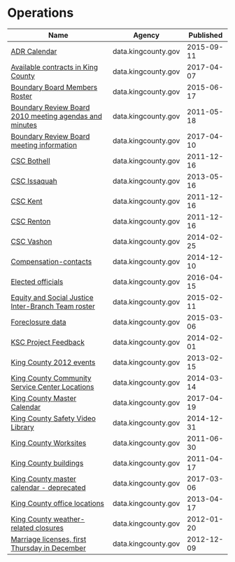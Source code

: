 # Operations

Name | Agency | Published
---- | ---- | ---------
[ADR Calendar](../socrata/u5eb-c9aj.md) | data.kingcounty.gov | 2015-09-11
[Available contracts in King County](../socrata/b9jt-enjt.md) | data.kingcounty.gov | 2017-04-07
[Boundary Board Members Roster](../socrata/zcqb-7eha.md) | data.kingcounty.gov | 2015-06-17
[Boundary Review Board 2010 meeting agendas and minutes](../socrata/jfju-vdcj.md) | data.kingcounty.gov | 2011-05-18
[Boundary Review Board meeting information](../socrata/n3km-dyia.md) | data.kingcounty.gov | 2017-04-10
[CSC Bothell](../socrata/25cn-b9b9.md) | data.kingcounty.gov | 2011-12-16
[CSC Issaquah](../socrata/mc6j-yfnz.md) | data.kingcounty.gov | 2013-05-16
[CSC Kent](../socrata/bu7x-2xx6.md) | data.kingcounty.gov | 2011-12-16
[CSC Renton](../socrata/4qbc-qgyp.md) | data.kingcounty.gov | 2011-12-16
[CSC Vashon](../socrata/yc2w-rs5z.md) | data.kingcounty.gov | 2014-02-25
[Compensation-contacts](../socrata/t92r-wdyh.md) | data.kingcounty.gov | 2014-12-10
[Elected officials](../socrata/dzrv-baix.md) | data.kingcounty.gov | 2016-04-15
[Equity and Social Justice Inter-Branch Team roster](../socrata/4cme-s6n8.md) | data.kingcounty.gov | 2015-02-11
[Foreclosure data](../socrata/fsze-bwc2.md) | data.kingcounty.gov | 2015-03-06
[KSC Project Feedback](../socrata/htje-zabz.md) | data.kingcounty.gov | 2014-02-01
[King County 2012 events](../socrata/6a64-xwmq.md) | data.kingcounty.gov | 2013-02-15
[King County Community Service Center Locations](../socrata/d2x4-qegp.md) | data.kingcounty.gov | 2014-03-14
[King County Master Calendar](../socrata/a5hq-yx6s.md) | data.kingcounty.gov | 2017-04-19
[King County Safety Video Library](../socrata/25bp-irus.md) | data.kingcounty.gov | 2014-12-31
[King County Worksites](../socrata/65fu-sm5s.md) | data.kingcounty.gov | 2011-06-30
[King County buildings](../socrata/53th-fexa.md) | data.kingcounty.gov | 2011-04-17
[King County master calendar - deprecated](../socrata/rnmi-uwsb.md) | data.kingcounty.gov | 2017-03-06
[King County office locations](../socrata/heqd-ysmv.md) | data.kingcounty.gov | 2013-04-17
[King County weather-related closures](../socrata/7rfv-abqx.md) | data.kingcounty.gov | 2012-01-20
[Marriage licenses, first Thursday in December](../socrata/ad2n-w5bg.md) | data.kingcounty.gov | 2012-12-09

